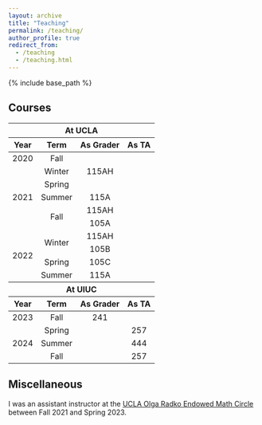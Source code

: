 ```yaml
---
layout: archive
title: "Teaching"
permalink: /teaching/
author_profile: true
redirect_from:
  - /teaching
  - /teaching.html
---
```


{% include base_path %}

Courses
------

<table>
    <thead>
        <tr>
            <th colspan=4 style="text-align:center">At UCLA</th>
        </tr>
    </thead>
  <thead>
        <tr>
            <th style="text-align:center">Year</th>
            <th style="text-align:center">Term</th>
            <th style="text-align:center">As Grader</th>
            <th style="text-align:center">As TA</th>
        </tr>
    </thead>
    <tbody style="text-align:center">
        <tr>
            <td>2020</td>
            <td>Fall</td>
            <td rowspan=3 title = "Honors Linear Algebra">115AH</td>
            <td rowspan=10></td>
        </tr>
        <tr>
            <td rowspan = 5>2021</td>
            <td>Winter</td>
        </tr>
        <tr>
            <td>Spring</td>
        </tr>
        <tr>
            <td>Summer</td>
            <td title = "Upper Division Linear Algebra">115A</td>
        </tr>
        <tr>
            <td rowspan = 2>Fall</td>
            <td title = "Honors Linear Algebra">115AH</td>
        </tr>
        <tr>
             <td title = "Mathematics for Teaching, Part I">105A</td>
        </tr>
        <tr>
            <td rowspan = 4>2022</td>
            <td rowspan = 2>Winter</td>
            <td title = "Honors Linear Algebra">115AH</td>
        </tr>
        <tr>
            <td title = "Mathematics for Teaching, Part II">105B</td>
        </tr>
        <tr>
            <td>Spring</td>
            <td title = "Mathematics for Teaching, Part III">105C</td>
        </tr>
        <tr>
            <td>Summer</td>
	    <td title = "Upper Division Linear Algebra">115A</td>
        </tr>
    </tbody>
    <thead>
        <tr>
            <th colspan=4 style="text-align:center">At UIUC</th>
        </tr>
    </thead>
    <thead>
    	<tr>
            <th style="text-align:center">Year</th>
            <th style="text-align:center">Term</th>
            <th style="text-align:center">As Grader</th>
            <th style="text-align:center">As TA</th>
    	</tr>
    </thead>
    <tbody style="text-align:center">
    	<tr>
            <td>2023</td>
            <td>Fall</td>
            <td title = "Calculus III">241</td>
            <td></td>
    	</tr>
    	<tr>
            <td rowspan = 3>2024</td>
            <td>Spring</td>
            <td rowspan = 3></td>
	    <td title = "Linear Algebra with Computational Applications">257</td>
    	</tr>
    	<tr>
            <td>Summer</td>
	    <td title = "Elementary Real Analysis">444</td>
    	</tr>
	<tr>
            <td>Fall</td>
	    <td title = "Linear Algebra with Computational Applications">257</td>
    	</tr>
    </tbody>
</table>

Miscellaneous
------
I was an assistant instructor at the [UCLA Olga Radko Endowed Math Circle](https://circles.math.ucla.edu/circles/) between Fall 2021 and Spring 2023. 
